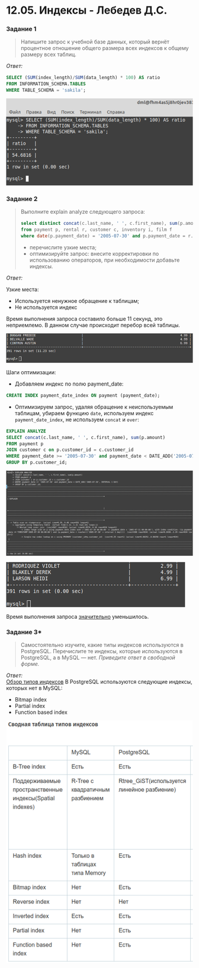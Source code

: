 # 12.05. Индексы - Лебедев Д.С.

### Задание 1
> Напишите запрос к учебной базе данных, который вернёт процентное отношение общего размера всех индексов к общему размеру всех таблиц.

*Ответ:*  
```sql
SELECT (SUM(index_length)/SUM(data_length) * 100) AS ratio
FROM INFORMATION_SCHEMA.TABLES
WHERE TABLE_SCHEMA = 'sakila';
```

![](_attachments/12.05-1-1.png)

### Задание 2
> Выполните explain analyze следующего запроса:  
> ```sql
> select distinct concat(c.last_name, ' ', c.first_name), sum(p.amount) over (partition by c.customer_id, f.title)
> from payment p, rental r, customer c, inventory i, film f
> where date(p.payment_date) = '2005-07-30' and p.payment_date = r.rental_date and r.customer_id = c.customer_id and i.inventory_id = r.inventory_id
> ```
> - перечислите узкие места;
> - оптимизируйте запрос: внесите корректировки по использованию операторов, при необходимости добавьте индексы.

*Ответ:*  

 Узкие места:
 - Используется ненужное обращение к таблицам;
 - Не используется индекс

Время выполнения запроса составило больше 11 секунд, это неприемлемо. В данном случае происходит перебор всей таблицы.

![](_attachments/12.05-2-1.png)  

Шаги оптимизации:
- Добавляем индекс по полю payment_date:
```sql
CREATE INDEX payment_date_index ON payment (payment_date);
```

- Оптимизируем запрос, удаляя обращение к неиспользуемым таблицам, убираем функцию `date`, используем индекс `payment_date_index`, не используем `concat` и `over`:

```sql
EXPLAIN ANALYZE
SELECT concat(c.last_name, ' ', c.first_name), sum(p.amount)
FROM payment p
JOIN customer c on p.customer_id = c.customer_id
WHERE payment_date >= '2005-07-30' and payment_date < DATE_ADD('2005-07-30', INTERVAL 1 DAY)
GROUP BY p.customer_id;
```

![](_attachments/12.05-2-2.png)

![](_attachments/12.05-2-3.png)

Время выполнения запроса <u>значительно</u> уменьшилось.

### Задание 3*
> Самостоятельно изучите, какие типы индексов используются в PostgreSQL. Перечислите те индексы, которые используются в PostgreSQL, а в MySQL — нет.
> *Приведите ответ в свободной форме.*

*Ответ:*  
[Обзор типов индексов](https://habr.com/ru/articles/102785/)
В PostgreSQL используются следующие индексы, которых нет в MySQL:
- Bitmap index
- Partial index
- Function based index

![](_attachments/12.05-3-1.png)